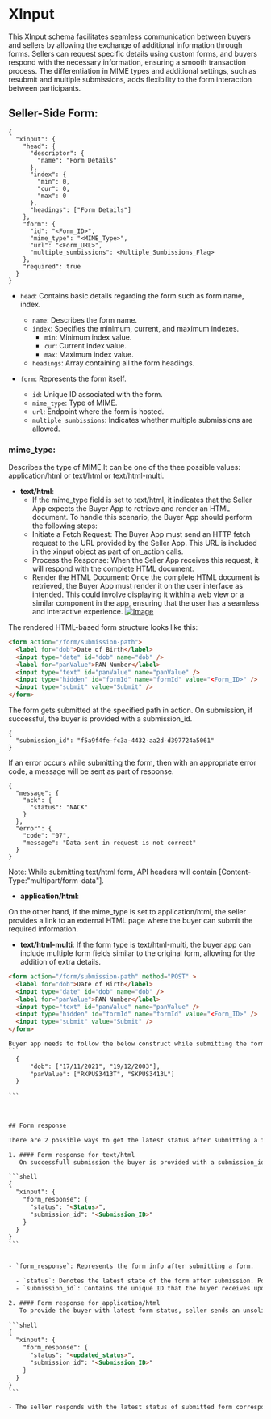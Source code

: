 # XInput

This XInput schema facilitates seamless communication between buyers and sellers by allowing the exchange of additional information through forms.
Sellers can request specific details using custom forms, and buyers respond with the necessary information, ensuring a smooth transaction process.
The differentiation in MIME types and additional settings, such as resubmit and multiple submissions, adds flexibility to the form interaction between participants.

## Seller-Side Form:

```
{
  "xinput": {
    "head": {
      "descriptor": {
        "name": "Form Details"
      },
      "index": {
        "min": 0,
        "cur": 0,
        "max": 0
      },
      "headings": ["Form Details"]
    },
    "form": {
      "id": "<Form_ID>",
      "mime_type": "<MIME_Type>",
      "url": "<Form_URL>",
      "multiple_sumbissions": <Multiple_Sumbissions_Flag>
    },
    "required": true
  }
}
```

- `head`: Contains basic details regarding the form such as form name, index.

  - `name`: Describes the form name.
  - `index`: Specifies the minimum, current, and maximum indexes.
    - `min`: Minimum index value.
    - `cur`: Current index value.
    - `max`: Maximum index value.
  - `headings`: Array containing all the form headings.
- `form`: Represents the form itself.

  - `id`: Unique ID associated with the form.
  - `mime_type`: Type of MIME.
  - `url`: Endpoint where the form is hosted.
  - `multiple_sumbissions`: Indicates whether multiple submissions are allowed.

### mime_type:

 Describes the type of MIME.It can be one of the thee possible values: application/html or text/html or text/html-multi.

- **text/html**:
  - If the mime_type field is set to text/html, it indicates that the Seller App expects the Buyer App to retrieve and render an HTML document. To handle this scenario, the Buyer App should perform the following steps:
  - Initiate a Fetch Request:
    The Buyer App must send an HTTP fetch request to the URL provided by the Seller App. This URL is included in the xinput object as part of on_action calls.
  - Process the Response:
    When the Seller App receives this request, it will respond with the complete HTML document.
  - Render the HTML Document:
    Once the complete HTML document is retrieved, the Buyer App must render it on the user interface as intended. This could involve displaying it within a web view or a similar component in the app, ensuring that the user has a seamless and interactive experience.
    [![Image](https://github.com/ONDC-Official/ONDC-FIS-Specifications/raw/branchName/api/components/docs/images/xinput.png)](https://github.com/ONDC-Official/ONDC-FIS-Specifications/raw/branchName/api/components/docs/images/xinput.png)

The rendered HTML-based form structure looks like this:

````html
<form action="/form/submission-path">
  <label for="dob">Date of Birth</label>
  <input type="date" id="dob" name="dob" />
  <label for="panValue">PAN Number</label>
  <input type="text" id="panValue" name="panValue" />
  <input type="hidden" id="formId" name="formId" value="<Form_ID>" />
  <input type="submit" value="Submit" />
</form>
````

The form gets submitted at the specified path in action. On submission, if successful, the buyer is provided with a submission_id.

```shell
{
  "submission_id": "f5a9f4fe-fc3a-4432-aa2d-d397724a5061"
}
```

If an error occurs while submitting the form, then with an appropriate error code, a message will be sent as part of response.

```shell
{
  "message": {
    "ack": {
      "status": "NACK"
    }
  },
  "error": {
    "code": "07",
    "message": "Data sent in request is not correct"
  }
}
```

Note: While submitting text/html form, API headers will contain [Content-Type:"multipart/form-data"].

- **application/html**:

On the other hand, if the mime_type is set to application/html, the seller provides a link to an external HTML page where the buyer can submit the required information.

- **text/html-multi**:
  If the form type is text/html-multi, the buyer app can include multiple form fields similar to the original form, allowing for the addition of extra details.

````html
<form action="/form/submission-path" method="POST" >
  <label for="dob">Date of Birth</label>
  <input type="date" id="dob" name="dob" />
  <label for="panValue">PAN Number</label>
  <input type="text" id="panValue" name="panValue" />
  <input type="hidden" id="formId" name="formId" value="<Form_ID>" />
  <input type="submit" value="Submit" />
</form>

Buyer app needs to follow the below construct while submitting the form by capturing the multiple instances of the same form.
```
  {
      "dob": ["17/11/2021", "19/12/2003"],
      "panValue": ["RKPUS3413T", "SKPUS3413L"]
  }
  
```

   

## Form response

There are 2 possible ways to get the latest status after submitting a form

1. #### Form response for text/html
   On successfull submission the buyer is provided with a submission_id, which the buyer can use to send as part of next call.

```shell
{
  "xinput": {
    "form_response": {
      "status": "<Status>",
      "submission_id": "<Submission_ID>"
    }
  }
}
```


- `form_response`: Represents the form info after submitting a form.

  - `status`: Denotes the latest state of the form after submission. Possible values include SUCCESS, PENDING, REJECTED, APPROVED.
  - `submission_id`: Contains the unique ID that the buyer receives upon successful form submission.

2. #### Form response for application/html
   To provide the buyer with latest form status, seller sends an unsolicated on_status call with Submission_ID. Additionally, if the seller doesn't sends an unsolicated call, the buyer can request the latest form status by sending a status call with the ref_id.

```shell
{
  "xinput": {
    "form_response": {
      "status": "<updated_status>",
      "submission_id": "<Submission_ID>"
    }
  }
}
```

- The seller responds with the latest status of submitted form corresponding to the submission_id ("Submission_ID") that was submitted earlier by the buyer.
````
